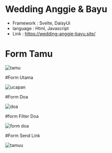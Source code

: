 # Wedding Anggie & Bayu

- Framework : Svelte, DaisyUi
- language  : Html, Javascript
- Link      : https://wedding-anggie-bayu.site/

# Form Tamu 

![tamu](https://user-images.githubusercontent.com/70549506/209316661-c781fd31-736b-485b-ac87-11b2bd5b0e0b.PNG)

#Form Utama

![ucapan](https://user-images.githubusercontent.com/70549506/209316806-34ffcdf7-5585-4f6a-acba-9cb142be234b.PNG)

#Form Doa

![doa](https://user-images.githubusercontent.com/70549506/209316899-efa47334-1473-4ee8-8387-0615ee68de77.PNG)

#form Filter Doa

![form doa](https://user-images.githubusercontent.com/70549506/209317069-8628b528-ee78-436a-bda4-a7185d30dde1.PNG)

#Form Send Link

![tamuu](https://user-images.githubusercontent.com/70549506/209317137-4b20cb78-7a8b-4bbd-9da0-195b3e007a74.PNG)
